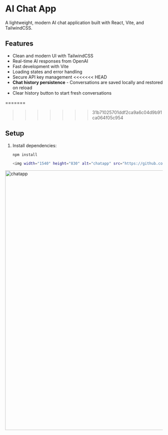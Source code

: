 # AI Chat App

A lightweight, modern AI chat application built with React, Vite, and TailwindCSS.

## Features

- Clean and modern UI with TailwindCSS
- Real-time AI responses from OpenAI
- Fast development with Vite
- Loading states and error handling
- Secure API key management
<<<<<<< HEAD
- **Chat history persistence** - Conversations are saved locally and restored on reload
- Clear history button to start fresh conversations

=======
  
>>>>>>> 31b71025701ddf2ca9a6c04d9b91ca064f05c954
## Setup

1. Install dependencies:
   ```bash
   npm install

   <img width="1540" height="830" alt="chatapp" src="https://github.com/user-attachments/assets/4cfbc0c1-338e-418d-8410-b4ee374bbbd3" />
<img width="1540" height="830" alt="chatapp" src="https://github.com/user-attachments/assets/51ecc49d-f5c4-4ba2-89ea-61307a562ec0" />
